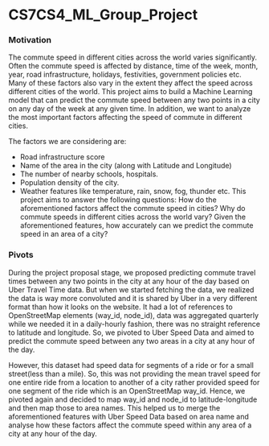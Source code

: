 # CS7CS4_ML_Group_Project
### Motivation

The commute speed in different cities across the world varies significantly. Often the commute speed is affected by distance, time of the week, month, year, road infrastructure, holidays, festivities, government policies etc. Many of these factors also vary in the extent they affect the speed across different cities of the world. 
This project aims to build a Machine Learning model that can predict the commute speed between any two points in a city on any day of the week at any given time. In addition, we want to analyze the most important factors affecting the speed of commute in different cities.


The factors we are considering are:
* Road infrastructure score 
* Name of the area in the city (along with Latitude and Longitude)
* The number of nearby schools, hospitals.
* Population density of the city.
* Weather features like temperature, rain, snow, fog, thunder etc.
This project aims to answer the following questions:
How do the aforementioned factors affect the commute speed in cities?
Why do commute speeds in different cities across the world vary?
Given the aforementioned features, how accurately can we predict the commute speed in an area of a city?

### Pivots

During the project proposal stage, we proposed predicting commute travel times between any two points in the city at any hour of the day based on Uber Travel Time data. But when we started fetching the data, we realized the data is way more convoluted and it is shared by Uber in a very different format than how it looks on the website. It had a lot of references to OpenStreetMap elements (way_id, node_id), data was aggregated quarterly while we needed it in a daily-hourly fashion, there was no straight reference to latitude and longitude. So, we pivoted to Uber Speed Data and aimed to predict the commute speed between any two areas in a city at any hour of the day. 

However, this dataset had speed data for segments of a ride or for a small street(less than a mile). So, this was not providing the mean travel speed for one entire ride from a location to another of a city rather provided speed for one segment of the ride which is an OpenStreetMap way_id. Hence, we pivoted again and decided to map way_id and node_id to latitude-longitude and then map those to area names. This helped us to merge the aforementioned features with  Uber Speed Data based on area name and analyse how these factors affect the commute speed within any area of a city at any hour of the day.
